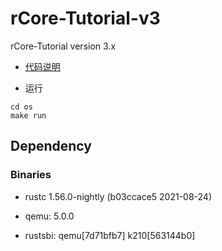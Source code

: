 # rCore-Tutorial-v3
rCore-Tutorial version 3.x

+ [代码说明](https://rcore-os.github.io/rCore-Tutorial-Book-v3/chapter1/index.html)

+ 运行
```shell
cd os
make run
```

## Dependency

### Binaries

* rustc 1.56.0-nightly (b03ccace5 2021-08-24)

* qemu: 5.0.0

* rustsbi: qemu[7d71bfb7] k210[563144b0]

